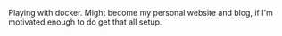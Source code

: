 Playing with docker. Might become my personal website and blog, if I'm motivated enough to do get that all setup.
